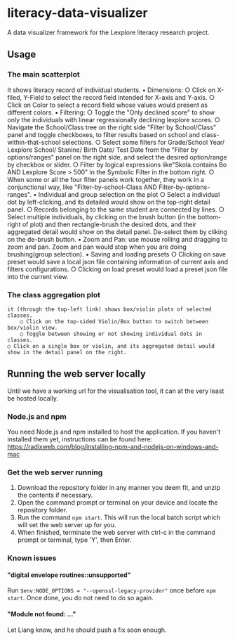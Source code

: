 # literacy-data-visualizer
A data visualizer framework for the Lexplore literacy research project.

## Usage

### The main scatterplot 
  It shows literacy record of individual students. 
	• Dimensions:
		○ Click on X-filed, Y-Field to select the record field intended for X-axis and Y-axis.
		○ Click on Color to select a record field whose values would present as different colors.
	• Filtering:
		○ Toggle the "Only declined score" to show only the individuals with linear regressionally declining lexplore scores.
		○ Navigate the School/Class tree  on the right side "Filter by School/Class" panel and toggle checkboxes, to filter results based on school and class-within-that-school selections.
		○ Select some filters for Grade/School Year/ Lexplore School/ Stanine/ Birth Date/ Test Date from the "Filter by options/ranges" panel on the right side, and select the desired option/range by checkbox or slider.
		○ Filter by logical expressions like"Skola.contains Bo AND Lexplore Score > 500" in the Symbolic Filter in the bottom right.
		○ When some or all the four filter panels work together, they work in a conjunctional way, like "Filter-by-school-Class AND Filter-by-options-ranges".
	• Individual and group selection on the plot
		○ Select a individual dot by left-clicking, and its detailed would show on the top-right detail panel.
		○ Records belonging to the same student are connected by lines.
		○ Select multiple individuals, by clicking on the brush button (in the bottom-right of plot) and then rectangle-brush the desired dots, and their aggregated detail would show on the detail panel. De-select them by cliking on the de-brush button.
	• Zoom and Pan: use mouse rolling and dragging to zoom and pan. Zoom and pan would stop when you are doing brushing(group selection).
	• Saving and loading presets
		○ Clicking on save preset would save a local json file containing information of  current axis and filters configurations.
		○ Clicking on load preset would load a preset json file into the current view.
  
### The class aggregation plot 
    it (through the top-left link) shows box/violin plots of selected classes.
		○ Click on the top-sided Violin/Box button to switch between box/violin view.
		○ Toggle between showing or not showing individual dots in classes.
    ○ Click on a single box or violin, and its aggregated detail would show in the detail panel on the right.

## Running the web server locally
Until we have a working url for the visualisation tool, it can at the very least be hosted locally.

### Node.js and npm
You need Node.js and npm installed to host the application. If you haven't installed them yet, instructions can be found here: https://radixweb.com/blog/installing-npm-and-nodejs-on-windows-and-mac

### Get the web server running
1. Download the repository folder in any manner you deem fit, and unzip the contents if necessary.
2. Open the command prompt or terminal on your device and locate the repository folder.
3. Run the command ```npm start```. This will run the local batch script which will set the web server up for you.
4. When finished, terminate the web server with ctrl-c in the command prompt or terminal, type 'Y', then Enter.

### Known issues
#### "digital envelope routines::unsupported"
Run ```$env:NODE_OPTIONS = "--openssl-legacy-provider"``` once before ```npm start```. Once done, you do not need to do so again.

#### "Module not found: ..."
Let Liang know, and he should push a fix soon enough.
